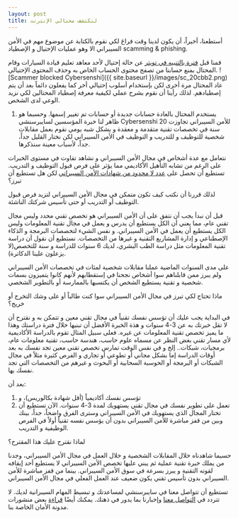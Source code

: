 ```yaml
---
layout: post
title: لنكتشف محتالي الإنترنت
---
```


أستطعنا، أخيراً، أن يكون لدينا وقت فراغ لكي نقوم بالكتابة عن موضوع مهم في الأمن السيبراني الا وهو عمليات الإحتيال و الإصطياد scamming & phishing.

قمنا قبل [فترة بالتنبيه في تويتر](https://twitter.com/TheCybersenshi/status/1674835550686019592) عن حالة إحتيال لأحد معاهد تعليم قيادة السيارات وقام المحتال بمنع حسابنا من تصفح محتوى الحساب الخاص به وحذف المحتوى الإحتيالي.
![Scammer blocked Cybersenshi]({{ site.baseurl }}/images/sc_20cbb2.png)
عاد المحتال مرة أخرى لكن بإستخدام أسلوب إحتيالي أخر كما يفعلون دائماً بعد أن يتم إصطيادهم. لذلك رأينا أن نقوم بشرح عملي لكيفية معرفة إصطياد المحتالين لكي نزيد الوعي لدى الشخص.

1. يستخدم المحتال بالعادة حسابات جديدة أو حسابات تم تغيير إسمها. وحسبما هو ظاهر لنا 
خبرة المؤسسين لسايبرسنشي Cybersenshi للأمن السيبراني تجاوزت 20 سنة في تخصصات تقنية متقدمة و معقدة و بشكل شبه يومي نقوم بعمل مقابلات شخصية للتوظيف و للتدريب و التوظيف في الأمن السيبراني لكن نختار القليل جداً، جداً، لأسباب معينة سنذكرها.

نتعامل مع عدة أشخاص في مجال الأمن السيبراني و نشاهد تفاوت في مستوى الخبرات على الرغم من تشابه التأهيل الأكاديمي مما يؤثر على فرص قبول التوظيف و التدريب.
تستطيع أن تحصل على [عدد لا محدود من شهادات الأمن السيبراني](https://www.google.com/search?q=cybersecurity+certifications) لكن هل تستطيع أن تبرز؟

لذلك قررنا أن نكتب كيف تكون متمكن في مجال الأمن السيبراني لتزيد فرص قبول التوظيف أو التدريب أو حتى تأسيس شركتك الناشئة.

قبل أن نبدأ يجب أن نتفق على أن الأمن السيبراني هو تخصص تقني محدد وليس مجال تقني عام، مما يعني أن الكل يستطيع أن يدرس و يعمل في مجال تقنية المعلومات وليس الكل يستطيع أن يعمل في الأمن السيبراني.
و نفس الشيء لتخصصات البرمجة و الذكاء الإصطناعي و إدارة المشاريع التقنية و غيرها من التخصصات.
نستطيع أن نقول أن دراسة تقنية المعلومات مثل دراسة الطب البشري، لديك 6 سنوات للدراسة و سنة للتخصص(لا يزعلون علينا الدكاترة).

على مدى السنوات الماضية عملنا مقابلات شخصية لمئات في تخصصات الأمن السيبراني ولم يبرز ممن قابلناهم سوا أشخاص نجحنا في إستقطابهم لأنهم كانوا يتميزون بسمات شخصية و تقنية يستطيع الشخص أن يكتسبها بالممارسة أو بالتطوير الشخصي.

ماذا تحتاج لكي تبرز في مجال الأمن السيبراني سوا كنت طالباً أو على وشك التخرج أو خريج؟


في البداية يجب عليك أن تؤسس نفسك تقنياً في مجال تقني معين و تتمكن به و نقترح أن لا تقل خبرتك به عن 3-4 سنوات و هذة الخبرة الأفضل أن تبنيها خلال فترة دراستك وهذا ما يميز تخصص تقنية المعلومات عن غيره.
فعلى سبيل المثال تقوم بالدراسة الأكاديمية لأي مسار تقني بغض النظر عن مسماه علوم حاسب، هندسة حاسب، تقنية معلومات عام، برمجيات، شبكات.. إلخ و في نفس الوقت تمارس تخصص تقني معين تجد نفسك به بعد أوقات الدراسة إما بشكل مجاني أو تطوعي أو تجاري و الفرص كثيرة مثلاً في مجال الشبكات أو البرمجة أو الحوسبة السحابية أو البحوث و غيرهم من التخصصات التي تجد نفسك بها.

بعد أن:
1. تؤسس نفسك أكاديمياً (أقل شهادة بكالوريس)، و
2. تعمل على تطوير نفسك في مجال تقني يستهويك لمدة 3-4 سنوات.
الآن تستطيع أن تختار المجال الذي يستهويك في الأمن السيبراني وسترى الفرق واضحاً، جداً، بينك وبين من قفز مباشرة للأمن السيبراني بدون أن يؤسس نفسه تقنياً أولاً في الفرص الوظيفية و التدريب.

لماذا نقترح عليك هذا المقترح؟


حسبما شاهدناه خلال المقابلات الشخصية و خلال العمل في مجال الأمن السيبراني، وجدنا من يملك خبرة تقنية عملية ثم يبني عليها تخصص الأمن السيبراني لا يستطيع أحد إيقافه لقوته التقنية و يبرز بسرعة في سوق الأمن السيبراني.
بينما من قفز مباشرة للأمن السيبراني بدون تأسيس تقني يكون ضعيف عند العمل الفعلي في مجال الأمن السيبراني.



تستطيع أن تتواصل معنا في سايبرسنشي لمساعدتك و تبسيط المهام السيبرانية لديك. لا تتردد في [التواصل معنا](https://www.cybersenshi.com/#contactUsBlock) وإخبارنا بما يدور في ذهنك. يمكنك أيضًا [قراءة](https://blog.cybersenshi.com) بعض منشورات مدونة الأمان الخاصة بنا.
